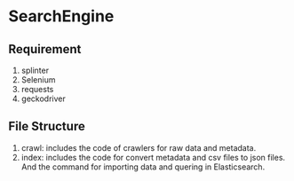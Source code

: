 # SearchEngine

## Requirement
1. splinter
2. Selenium
3. requests
4. geckodriver

## File Structure
1. crawl: includes the code of crawlers for raw data and metadata.
2. index: includes the code for convert metadata and csv files to json files. And the command for importing data and quering in Elasticsearch.

